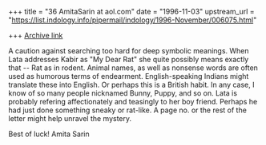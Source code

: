 +++
title = "36 AmitaSarin at aol.com"
date = "1996-11-03"
upstream_url = "https://list.indology.info/pipermail/indology/1996-November/006075.html"

+++
[Archive link](https://list.indology.info/pipermail/indology/1996-November/006075.html)

A caution against searching too hard for deep symbolic meanings.  When Lata
addresses Kabir as "My Dear Rat" she quite possibly means exactly that -- Rat
as in rodent. Animal names, as well as nonsense words are often used as
humorous terms of endearment.  English-speaking Indians might translate these
into English.  Or perhaps this is a British habit.  In any case, I know of so
many people nicknamed Bunny, Puppy, and so on.  Lata is probably refering
affectionately and teasingly to her boy friend.  Perhaps he had just done
something sneaky or rat-like.  A page no. or the rest of the letter might
help unravel the mystery.

Best of luck!
Amita Sarin 




